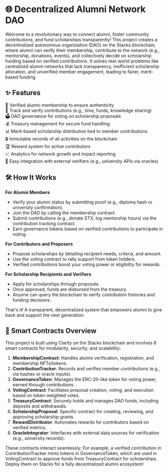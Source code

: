 # 🌐 Decentralized Alumni Network DAO

Welcome to a revolutionary way to connect alumni, foster community contributions, and fund scholarships transparently! This project creates a decentralized autonomous organization (DAO) on the Stacks blockchain, where alumni can verify their membership, contribute to the network (e.g., mentorship, donations, events), and collectively decide on scholarship funding based on verified contributions. It solves real-world problems like centralized alumni networks that lack transparency, inefficient scholarship allocation, and unverified member engagement, leading to fairer, merit-based funding.

## ✨ Features

🔗 Verified alumni membership to ensure authenticity  
🤝 Track and verify contributions (e.g., time, funds, knowledge sharing)  
🗳️ DAO governance for voting on scholarship proposals  
💰 Treasury management for secure fund handling  
📊 Merit-based scholarship distribution tied to member contributions  
🔒 Immutable records of all activities on the blockchain  
🏆 Reward system for active contributors  
📈 Analytics for network growth and impact reporting  
🚀 Easy integration with external verifiers (e.g., university APIs via oracles)  

## 🛠 How It Works

**For Alumni Members**  
- Verify your alumni status by submitting proof (e.g., diploma hash or university confirmation).  
- Join the DAO by calling the membership contract.  
- Submit contributions (e.g., donate STX, log mentorship hours) via the contribution tracking contract.  
- Earn governance tokens based on verified contributions to participate in voting.  

**For Contributors and Proposers**  
- Propose scholarships by detailing recipient needs, criteria, and amount.  
- Use the voting contract to rally support from token holders.  
- Verified contributions boost your voting power or eligibility for rewards.  

**For Scholarship Recipients and Verifiers**  
- Apply for scholarships through proposals.  
- Once approved, funds are disbursed from the treasury.  
- Anyone can query the blockchain to verify contribution histories and funding decisions.  

That's it! A transparent, decentralized system that empowers alumni to give back and support the next generation.

## 📜 Smart Contracts Overview

This project is built using Clarity on the Stacks blockchain and involves 8 smart contracts for modularity, security, and scalability:  

1. **MembershipContract**: Handles alumni verification, registration, and membership NFTs/tokens.  
2. **ContributionTracker**: Records and verifies member contributions (e.g., via hashes or oracle inputs).  
3. **GovernanceToken**: Manages the ERC-20-like token for voting power, earned through contributions.  
4. **VotingContract**: Facilitates proposal creation, voting, and execution based on token-weighted votes.  
5. **TreasuryContract**: Securely holds and manages DAO funds, including deposits and withdrawals.  
6. **ScholarshipProposal**: Specific contract for creating, reviewing, and approving scholarship grants.  
7. **RewardDistributor**: Automates rewards for contributors based on verified metrics.  
8. **OracleIntegrator**: Interfaces with external data sources for verification (e.g., university records).  

These contracts interact seamlessly: For example, a verified contribution in ContributionTracker mints tokens in GovernanceToken, which are used in VotingContract to approve funds from TreasuryContract for scholarships. Deploy them on Stacks for a fully decentralized alumni ecosystem!